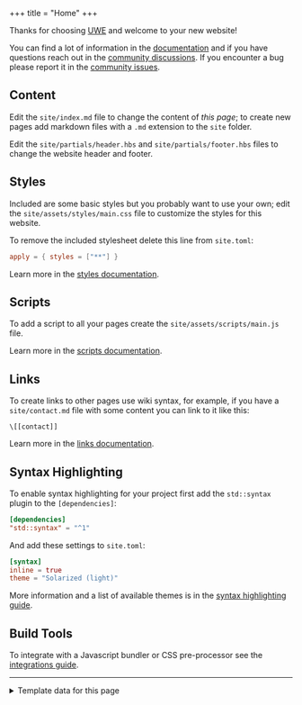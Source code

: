 +++
title = "Home"
+++


Thanks for choosing [UWE][] and welcome to your new website!

You can find a lot of information in the [documentation][docs] and if you have questions reach out in the [community discussions][]. If you encounter a bug please report it in the [community issues][].

## Content

Edit the `site/index.md` file to change the content of *this page*; to create new pages add markdown files with a `.md` extension to the `site` folder.

Edit the `site/partials/header.hbs` and `site/partials/footer.hbs` files to change the website header and footer.

## Styles

Included are some basic styles but you probably want to use your own; edit the `site/assets/styles/main.css` file to customize the styles for this website.

To remove the included stylesheet delete this line from `site.toml`:

```toml
apply = { styles = ["**"] }
```

Learn more in the [styles documentation][styles].

## Scripts

To add a script to all your pages create the `site/assets/scripts/main.js` file.

Learn more in the [scripts documentation][scripts].

## Links

To create links to other pages use wiki syntax, for example, if you have a `site/contact.md` file with some content you can link to it like this:

```text
\[[contact]]
```

Learn more in the [links documentation][links].

## Syntax Highlighting

To enable syntax highlighting for your project first add the `std::syntax` plugin to the `[dependencies]`:

```toml
[dependencies]
"std::syntax" = "^1"
```

And add these settings to `site.toml`:

```toml
[syntax]
inline = true
theme = "Solarized (light)"
```

More information and a list of available themes is in the [syntax highlighting guide][syntax].

## Build Tools

To integrate with a Javascript bundler or CSS pre-processor see the [integrations guide][integrations].

---

<details>
<summary>Template data for this page</summary>
<pre>{{{json this pretty=true}}}</pre>
</details>

[UWE]: https://uwe.app/ "Universal Web Editor"
[docs]: https://uwe.app/docs/ "UWE Documentation"
[integrations]: https://uwe.app/docs/getting-started/integrations/ "Integrations Documentation"
[styles]: https://uwe.app/docs/getting-started/styles/ "Styles Documentation"
[scripts]: https://uwe.app/docs/getting-started/scripts/ "Scripts Documentation"
[links]: https://uwe.app/docs/getting-started/links/ "Links Documentation"
[syntax]: https://uwe.app/docs/content/syntax-highlight/ "Syntax Highlight Documentation"
[community discussions]: https://github.com/uwe-app/community/discussions "Community Discussions"
[community issues]: https://github.com/uwe-app/community/issues "Community Issues"
